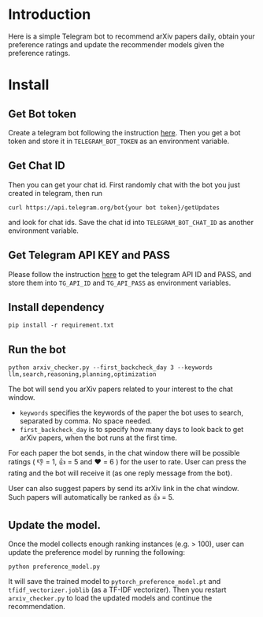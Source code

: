 # Introduction
Here is a simple Telegram bot to recommend arXiv papers daily, obtain your preference ratings and update the recommender models given the preference ratings. 

# Install
## Get Bot token
Create a telegram bot following the instruction [here](https://core.telegram.org/bots/tutorial). Then you get a bot token and store it in `TELEGRAM_BOT_TOKEN` as an environment variable.

## Get Chat ID
Then you can get your chat id. First randomly chat with the bot you just created in telegram, then run
```
curl https://api.telegram.org/bot{your bot token}/getUpdates
```
and look for chat ids. Save the chat id into `TELEGRAM_BOT_CHAT_ID` as another environment variable. 

## Get Telegram API KEY and PASS
Please follow the instruction [here](https://core.telegram.org/api/obtaining_api_id) to get the telegram API ID and PASS, and store them into `TG_API_ID` and `TG_API_PASS` as environment variables. 

## Install dependency  
```
pip install -r requirement.txt
```

## Run the bot
```
python arxiv_checker.py --first_backcheck_day 3 --keywords llm,search,reasoning,planning,optimization
```
The bot will send you arXiv papers related to your interest to the chat window.  
+ `keywords` specifies the keywords of the paper the bot uses to search, separated by comma. No space needed. 
+ `first_backcheck_day` is to specify how many days to look back to get arXiv papers, when the bot runs at the first time. 

For each paper the bot sends, in the chat window there will be possible ratings ( :thumbsdown: = 1, :thumbsup: = 5 and :heart: = 6 ) for the user to rate. User can press the rating and the bot will receive it (as one reply message from the bot). 

User can also suggest papers by send its arXiv link in the chat window. Such papers will automatically be ranked as :thumbsup: = 5. 

## Update the model. 
Once the model collects enough ranking instances (e.g. > 100), user can update the preference model by running the following:
```
python preference_model.py
```
It will save the trained model to `pytorch_preference_model.pt` and `tfidf_vectorizer.joblib` (as a TF-IDF vectorizer). Then you restart `arxiv_checker.py` to load the updated models and continue the recommendation. 



